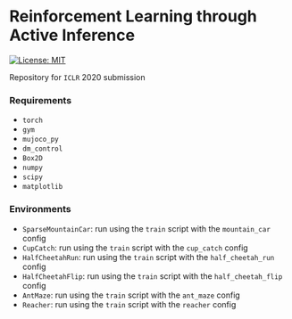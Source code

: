 # Reinforcement Learning through Active Inference

[![License: MIT](https://img.shields.io/badge/License-MIT-yellow.svg)](https://opensource.org/licenses/MIT) 

Repository for `ICLR` 2020 submission

### Requirements

- `torch`
- `gym`
- `mujoco_py` 
- `dm_control` 
- `Box2D`
- `numpy`
- `scipy`
- `matplotlib` 

### Environments

- `SparseMountainCar`: run using the `train` script with the `mountain_car` config
- `CupCatch`: run using the `train` script with the `cup_catch` config
- `HalfCheetahRun`: run using the `train` script with the `half_cheetah_run` config
- `HalfCheetahFlip`: run using the `train` script with the `half_cheetah_flip` config
- `AntMaze`: run using the `train` script with the `ant_maze` config
- `Reacher`: run using the `train` script with the `reacher` config
